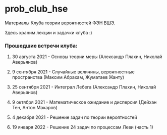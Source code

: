 # prob_club_hse
Материалы Клуба теории вероятностей ФЭН ВШЭ.

Здесь храним лекции и задачки клуба :)

### Прошедшие встречи клуба:
1) 30 августа 2021 - Основы теории меры (Александр Плахин, Николай Аверьянов)

2) 9 сентября 2021 - Случайные величины, вероятностные пространства (Максим Абрахам, Жуматаев Жанту)

3) 25 сентября 2021 - Интеграл Лебега (Александр Плахин, Николай Аверьянов)

4) 9 октября 2021 - Математическое ожидание и дисперсия (Дейхан Тен, Антон Макаров)

5) 4 декабря 2021 - Решение задач по теории вероятностей

6) 19 января 2022 - Решение 24 задач по процессам Леви (часть 1)
